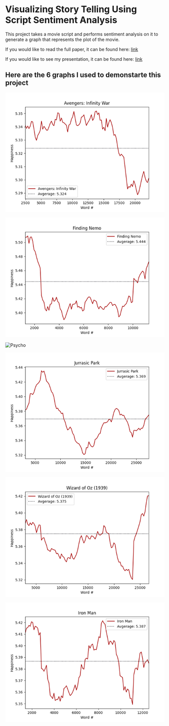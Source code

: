 # Visualizing Story Telling Using Script Sentiment Analysis

This project takes a movie script and performs sentiment analysis on it to generate a graph that represents the plot of the movie.

If you would like to read the full paper, it can be found here: [link](Paper.pdf)

If you would like to see my presentation, it can be found here: [link](Presentation.pdf)

## Here are the 6 graphs I used to demonstarte this project

![Avengers: Infinity War](graphs/Avengers3.png)

![Finding Nemo](graphs/FindingNemo.png)

![Psycho](graphs/Psycho.png)

![Jurassic Park](graphs/JurassicPark.png)

![Wizard of Oz](graphs/WizardOfOz.png)

![Iron Man](graphs/IronMan.png)


